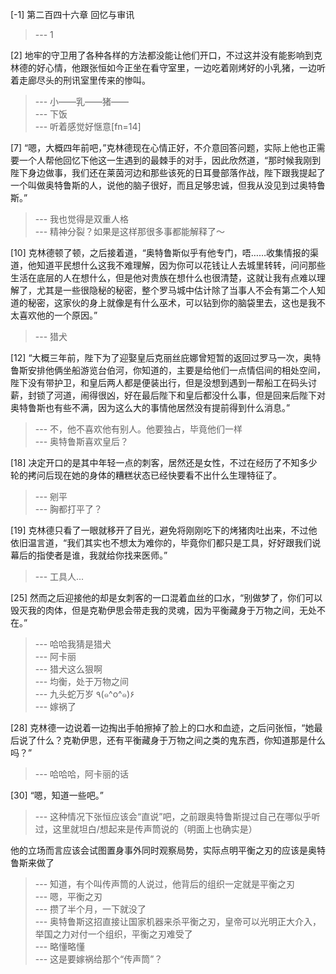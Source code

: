 
[-1] 第二百四十六章 回忆与审讯
>--- 1<br>

[2] 地牢的守卫用了各种各样的方法都没能让他们开口，不过这并没有能影响到克林德的好心情，他跟张恒如今正坐在看守室里，一边吃着刚烤好的小乳猪，一边听着走廊尽头的刑讯室里传来的惨叫。
>--- 小——乳——猪——<br>
>--- 下饭<br>
>--- 听着感觉好惬意[fn=14]<br>

[7] “嗯，大概四年前吧，”克林德现在心情正好，不介意回答问题，实际上他也正需要一个人帮他回忆下他这一生遇到的最棘手的对手，因此欣然道，“那时候我刚到陛下身边做事，我们还在莱茵河边和那些该死的日耳曼部落作战，陛下跟我提起了一个叫做奥特鲁斯的人，说他的脑子很好，而且足够忠诚，但我从没见到过奥特鲁斯。”
>--- 我也觉得是双重人格<br>
>--- 精神分裂？如果是这样那很多事都能解释了～<br>

[10] 克林德顿了顿，之后接着道，“奥特鲁斯似乎有他专门，唔……收集情报的渠道，他知道平民想什么这我不难理解，因为你可以花钱让人去城里转转，问问那些生活在底层的人在想什么，但是他对贵族在想什么也很清楚，这就让我有点难以理解了，尤其是一些很隐秘的秘密，整个罗马城中估计除了当事人不会有第二个人知道的秘密，这家伙的身上就像是有什么巫术，可以钻到你的脑袋里去，这也是我不太喜欢他的一个原因。”
>--- 猎犬<br>

[12] “大概三年前，陛下为了迎娶皇后克丽丝庇娜曾短暂的返回过罗马一次，奥特鲁斯安排他俩坐船游览台伯河，你知道的，主要是给他们一点情侣间的相处空间，陛下没有带护卫，和皇后两人都是便装出行，但是没想到遇到一帮船工在码头讨薪，封锁了河道，闹得很凶，好在最后陛下和皇后都没什么事，但是回来后陛下对奥特鲁斯也有些不满，因为这么大的事情他居然没有提前得到什么消息。”
>--- 不，他不喜欢他有别人。他要独占，毕竟他们一样<br>
>--- 奥特鲁斯喜欢皇后？<br>

[18] 决定开口的是其中年轻一点的刺客，居然还是女性，不过在经历了不知多少轮的拷问后现在她的身体的糟糕状态已经快要看不出什么生理特征了。
>--- 剜平<br>
>--- 胸都打平了？<br>

[19] 克林德只看了一眼就移开了目光，避免将刚刚吃下的烤猪肉吐出来，不过他依旧温言道，“我们其实也不想太为难你的，毕竟你们都只是工具，好好跟我们说幕后的指使者是谁，我就给你找来医师。”
>--- 工具人...<br>

[25] 然而之后迎接他的却是女刺客的一口混着血丝的口水，“别做梦了，你们可以毁灭我的肉体，但是克勒伊思会带走我的灵魂，因为平衡藏身于万物之间，无处不在。”
>--- 哈哈我猜是猎犬<br>
>--- 阿卡丽<br>
>--- 猎犬这么狠啊<br>
>--- 均衡，处于万物之间<br>
>--- 九头蛇万岁 ٩(๑^o^๑)۶<br>
>--- 嫁祸了<br>

[28] 克林德一边说着一边掏出手帕擦掉了脸上的口水和血迹，之后问张恒，“她最后说了什么？克勒伊思，还有平衡藏身于万物之间之类的鬼东西，你知道那是什么吗？”
>--- 哈哈哈，阿卡丽的话<br>

[30] “嗯，知道一些吧。”
>--- 这种情况下张恒应该会“直说”吧，之前跟奥特鲁斯提过自己在哪似乎听过，这里就坦白/想起来是传声筒说的（明面上也确实是）

他的立场而言应该会试图置身事外同时观察局势，实际点明平衡之刃的应该是奥特鲁斯来做了<br>
>--- 知道，有个叫传声筒的人说过，他背后的组织一定就是平衡之刃<br>
>--- 嗯，平衡之刃<br>
>--- 攒了半个月，一下就没了<br>
>--- 奥特鲁斯这招直接让国家机器来杀平衡之刃，皇帝可以光明正大介入，举国之力对付一个组织，平衡之刃难受了<br>
>--- 略懂略懂<br>
>--- 这是要嫁祸给那个“传声筒”？<br>
